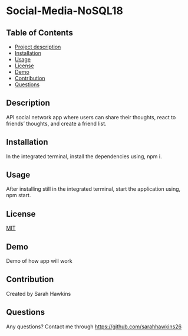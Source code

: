 # Social-Media-NoSQL18

## Table of Contents
- [Project description](#description)
- [Installation](#installation)
- [Usage](#usage)
- [License](#license)
- [Demo](#demo)
- [Contribution](#contribution)
- [Questions](#questions)


## Description
API social network app where users can share their thoughts, react to friends’ thoughts, and create a friend list.

## Installation
In the integrated terminal, install the dependencies using, npm i.

## Usage
After installing still in the integrated terminal, start the application using, npm start.

## License
[MIT](https://choosealicense.com/licenses/mit/)

## Demo
Demo of how app will work 

## Contribution
Created by Sarah Hawkins

## Questions
Any questions? Contact me through https://github.com/sarahhawkins26
